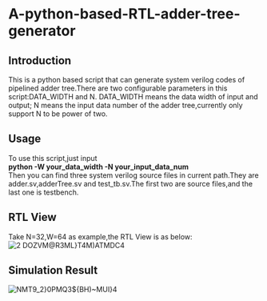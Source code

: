 # A-python-based-RTL-adder-tree-generator
## Introduction
This is a python based script that can generate system verilog codes of pipelined adder tree.There are two configurable parameters in this script:DATA_WIDTH and N.
DATA_WIDTH means the data width of input and output;
N means the input data number of the adder tree,currently only support N to be power of two.
## Usage
To use this script,just input  
**python -W your_data_width -N your_input_data_num**  
Then you can find three system verilog source files in current path.They are adder.sv,adderTree.sv and test_tb.sv.The first two are source files,and the last one is testbench.
## RTL View
Take N=32,W=64 as example,the RTL View is as below:
![2 DOZVM@R3ML}T4M)ATMDC4](https://user-images.githubusercontent.com/44521731/155707182-3c972c43-195f-4189-acd0-01043a017281.png)
## Simulation Result
![NMT9_2}0PMQ3${BH)~MUI}4](https://user-images.githubusercontent.com/44521731/155707287-24c4f175-fa55-4cfd-9979-a112e7910481.png)


